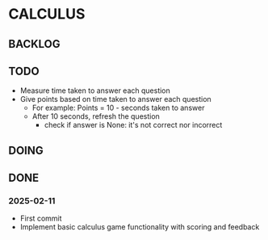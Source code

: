 # CALCULUS

## BACKLOG


## TODO
* Measure time taken to answer each question
* Give points based on time taken to answer each question
    * For example: Points = 10 - seconds taken to answer
    * After 10 seconds, refresh the question
        * check if answer is None: it's not correct nor incorrect


## DOING


## DONE
### 2025-02-11
* First commit
* Implement basic calculus game functionality with scoring and feedback
